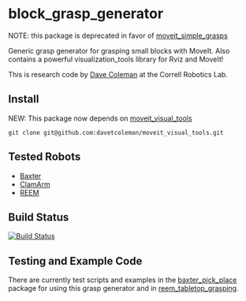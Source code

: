 block_grasp_generator
=====================

NOTE: this package is deprecated in favor of [moveit_simple_grasps](ttps://github.com/davetcoleman/moveit_simple_grasps)

Generic grasp generator for grasping small blocks with MoveIt. Also contains a powerful visualization_tools library for Rviz and MoveIt!

This is research code by [Dave Coleman](http://davetcoleman.com) at the Correll Robotics Lab. 

## Install

NEW: This package now depends on [moveit_visual_tools](https://github.com/davetcoleman/moveit_visual_tools)

```
git clone git@github.com:davetcoleman/moveit_visual_tools.git
```

## Tested Robots

 - [Baxter](https://github.com/davetcoleman/baxter)
 - [ClamArm](https://github.com/davetcoleman/clam)
 - [REEM](http://wiki.ros.org/Robots/REEM)

## Build Status

[![Build Status](https://travis-ci.org/davetcoleman/block_grasp_generator.png?branch=hydro-devel)](https://travis-ci.org/davetcoleman/block_grasp_generator)

## Testing and Example Code

There are currently test scripts and examples in the [baxter_pick_place](https://github.com/davetcoleman/baxter/tree/hydro-devel/baxter_pick_place) package for using this grasp generator and in [reem_tabletop_grasping](https://github.com/pal-robotics/reem_tabletop_grasping).
